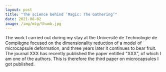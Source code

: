 ```yaml
---
layout: post
title: "The science behind ‘Magic: The Gathering’"
date: 2021-08-02
image: /img/mtg/thumb.jpg
---
```


The work I carried out during my stay at the Université de Technologie de Compiègne focused on the dimensionality reduction of a model of microcapsule deformation, and three years later it continues to bear fruit. The journal XXX has recently published the paper entitled "XXX", of which I am one of the authors. This is therefore the third paper on microcapsules I got published.